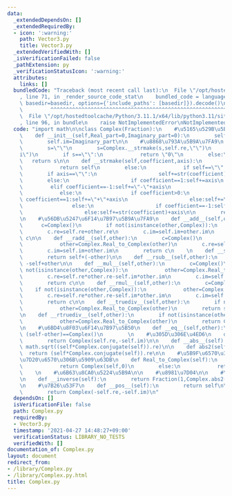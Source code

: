 ```yaml
---
data:
  _extendedDependsOn: []
  _extendedRequiredBy:
  - icon: ':warning:'
    path: Vector3.py
    title: Vector3.py
  _extendedVerifiedWith: []
  _isVerificationFailed: false
  _pathExtension: py
  _verificationStatusIcon: ':warning:'
  attributes:
    links: []
  bundledCode: "Traceback (most recent call last):\n  File \"/opt/hostedtoolcache/Python/3.11.1/x64/lib/python3.11/site-packages/onlinejudge_verify/documentation/build.py\"\
    , line 71, in _render_source_code_stat\n    bundled_code = language.bundle(stat.path,\
    \ basedir=basedir, options={'include_paths': [basedir]}).decode()\n          \
    \         ^^^^^^^^^^^^^^^^^^^^^^^^^^^^^^^^^^^^^^^^^^^^^^^^^^^^^^^^^^^^^^^^^^^^^^^^^^^^^^^^^\n\
    \  File \"/opt/hostedtoolcache/Python/3.11.1/x64/lib/python3.11/site-packages/onlinejudge_verify/languages/python.py\"\
    , line 96, in bundle\n    raise NotImplementedError\nNotImplementedError\n"
  code: "import math\n\nclass Complex(Fraction):\n    #\u5165\u529B\u5B9A\u7FA9\n\
    \    def __init__(self,Real_part=0,Imaginary_part=0):\n        self.re=Real_part\n\
    \        self.im=Imaginary_part\n\n    #\u8868\u793A\u5B9A\u7FA9\n    def __str__(self):\n\
    \        s=\"\"\n        s=Complex.__strmake(s,self.re,\"\")\n        s=Complex.__strmake(s,self.im,\"\
    i\")\n        if s==\"\":\n            return \"0\"\n        else:\n         \
    \   return s\n\n    def __strmake(self,coefficient,axis):\n        if coefficient==0:\n\
    \            return self\n        else:\n            if self==\"\":\n        \
    \        if axis==\"\":\n                    self+=str(coefficient)\n        \
    \        else:\n                    if coefficient==1:self+=axis\n           \
    \         elif coefficient==-1:self+=\"-\"+axis\n                    else:self+=str(coefficient)+axis\n\
    \            else:\n                if coefficient>0:\n                    if\
    \ coefficient==1:self+=\"+\"+axis\n                    else:self+=\"+\"+str(coefficient)+axis\n\
    \                else:\n                    if coefficient==-1:self+=\"-\"+axis\n\
    \                    else:self+=str(coefficient)+axis\n\n        return self\n\
    \n    #\u56DB\u5247\u6F14\u7B97\u5B9A\u7FA9\n    def __add__(self,other):\n  \
    \      c=Complex()\n        if not(isinstance(other,Complex)):\n            other=Complex.Real_Complex(other)\n\
    \        c.re=self.re+other.re\n        c.im=self.im+other.im\n        return\
    \ c\n\n    def __radd__(self,other):\n        c=Complex()\n        if not(isinstance(other,Complex)):\n\
    \            other=Complex.Real_to_Complex(other)\n        c.re=self.re+other.re\n\
    \        c.im=self.im+other.im\n        return c\n    \n    def __sub__(self,other):\n\
    \        return self+(-other)\n\n    def __rsub__(self,other):\n        return\
    \ -self+other\n\n    def __mul__(self,other):\n        c=Complex()\n        if\
    \ not(isinstance(other,Complex)):\n            other=Complex.Real_to_Complex(other)\n\
    \        c.re=self.re*other.re-self.im*other.im\n        c.im=self.re*other.im+self.im*other.re\n\
    \        return c\n\n    def __rmul__(self,other):\n        c=Complex()\n    \
    \    if not(isinstance(other,Complex)):\n            other=Complex.Real_to_Complex(other)\n\
    \        c.re=self.re*other.re-self.im*other.im\n        c.im=self.re*other.im+self.im*other.re\n\
    \        return c\n\n    def __truediv__(self,other):\n        if not(isinstance(other,(Complex))):\n\
    \            other=Complex.Real_to_Complex(other)\n        return self*Complex.__inverse(other)\n\
    \n    def __rtruediv__(self,other):\n        if not(isinstance(other,(Complex))):\n\
    \            other=Complex.Real_to_Complex(other)\n        return Complex.__inverse(self)*other\n\
    \n    #\u6BD4\u8F03\u6F14\u7B97\u5B50\n    def __eq__(self,other):\n        return\
    \ (self-other)==Complex()\n        \n    #\u305D\u306E\u4ED6\n    def conjugate(self):\n\
    \        return Complex(self.re,-self.im)\n\n    def __abs__(self):\n        return\
    \ math.sqrt((self*Complex.conjugate(self)).re)\n\n    def abs2(self):\n      \
    \  return (self*Complex.conjugate(self)).re\n\n    #\u5B9F\u6570\u304B\u3089\u8907\
    \u7D20\u6570\u306B\u5909\u63DB\n    def Real_to_Complex(self):\n        if not(isinstance(self,Complex)):\n\
    \            return Complex(self,0)\n        else:\n            return self\n\
    \    \n    #\u6B63\u8CA0\u5224\u5B9A\n\n    #\u8981\u7D04\n\n    #\u9006\u6570\
    \n    def __inverse(self):\n        return Fraction(1,Complex.abs2(self))*Complex.conjugate(self)\n\
    \n    #\u7B26\u53F7\n    def __pos__(self):\n        return self\n\n    def __neg__(self):\n\
    \        return Complex(-self.re,-self.im)\n"
  dependsOn: []
  isVerificationFile: false
  path: Complex.py
  requiredBy:
  - Vector3.py
  timestamp: '2021-04-27 14:48:27+09:00'
  verificationStatus: LIBRARY_NO_TESTS
  verifiedWith: []
documentation_of: Complex.py
layout: document
redirect_from:
- /library/Complex.py
- /library/Complex.py.html
title: Complex.py
---
```

